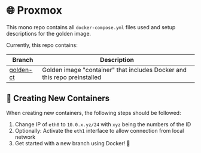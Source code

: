 # 🌐 Proxmox

This mono repo contains all `docker-compose.yml` files used and setup descriptions for the golden image. 

Currently, this repo contains:

| Branch | Description |
| --- | --- |
| [golden-ct](/David-Kopczynski/proxmox/tree/master) | Golden image "container" that includes Docker and this repo preinstalled |

## 🚀 Creating New Containers

When creating new containers, the following steps should be followed:

1. Change IP of `eth0` to `10.0.x.yz/24` with `xyz` being the numbers of the ID
2. Optionally: Activate the `eth1` interface to allow connection from local network
3. Get started with a new branch using Docker! 🐳
